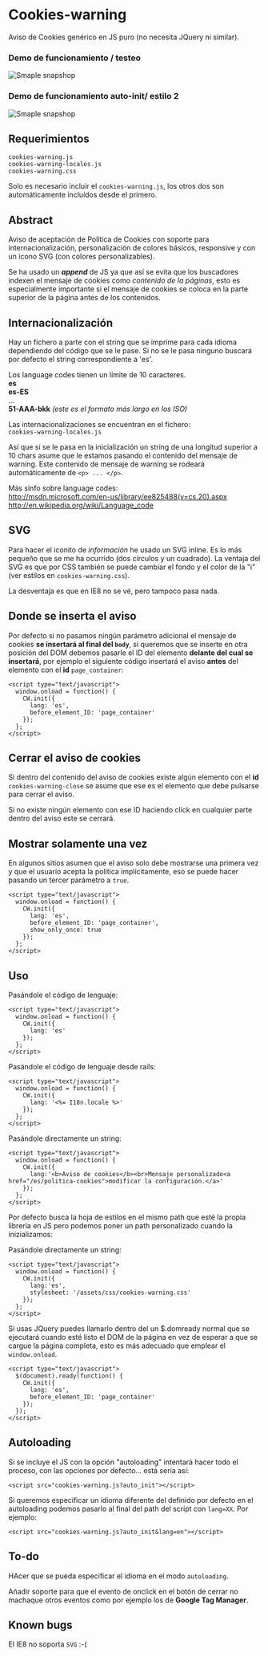 Cookies-warning
===============

Aviso de Cookies genérico en JS puro (no necesita JQuery ni similar).

<h3>Demo de funcionamiento / testeo</h3>

![Smaple snapshop](https://raw.github.com/carloscabo/cookies-warning/master/snapshot.png)

<h3>Demo de funcionamiento auto-init/ estilo 2</h3>

![Smaple snapshop](https://raw.github.com/carloscabo/cookies-warning/master/snapshot2.png)

## Requerimientos

`cookies-warning.js`  
`cookies-warning-locales.js`  
`cookies-warning.css`

Solo es necesario incluir el `cookies-warning.js`, los otros dos son automáticamente incluídos desde el primero.

## Abstract

Aviso de aceptación de Política de Cookies con soporte para internacionalización, personalización de colores básicos, responsive y con un icono SVG (con colores personalizables).

Se ha usado un **_append_** de JS ya que así se evita que los buscadores indexen el mensaje de cookies como _contenido de la páginas_, esto es especialmente importante si el mensaje de cookies se coloca en la parte superior de la página antes de los contenidos.

## Internacionalización

Hay un fichero a parte con el string que se imprime para cada idioma dependiendo del código que se le pase. Si no se le pasa ninguno buscará por defecto el string correspondiente a 'es'.

Los language codes tienen un límite de 10 caracteres.  
**es**  
**es-ES**  
...  
**51-AAA-bkk** _(este es el formato más largo en los ISO)_  

Las internacionalizaciones se encuentran en el fichero:  
`cookies-warning-locales.js`

Así que si se le pasa en la inicialización un string de una longitud superior a 10 chars asume que le estamos pasando el contenido del mensaje de warning. Este contenido de mensaje de warning se rodeará automáticamente de `<p> ... </p>`.

Más sinfo sobre language codes:  
<http://msdn.microsoft.com/en-us/library/ee825488(v=cs.20).aspx>  
<http://en.wikipedia.org/wiki/Language_code>

## SVG

Para hacer el iconito de _información_ he usado un SVG inline. Es lo más pequeño que se me ha ocurrido (dos círculos y un cuadrado). La ventaja del SVG es que por CSS también se puede cambiar el fondo y el color de la "i" (ver estilos en `cookies-warning.css`).

La desventaja es que en IE8 no se vé, pero tampoco pasa nada.

## Donde se inserta el aviso

Por defecto si no pasamos ningún parámetro adicional el mensaje de cookies **se insertará al final del `body`**, si queremos que se inserte en otra posición del DOM debemos pasarle el ID del elemento **delante del cual se insertará**, por ejemplo el siguiente código insertará el aviso **antes** del elemento con el **id** `page_container`:

    <script type="text/javascript">
      window.onload = function() {
        CW.init({
          lang: 'es',
          before_element_ID: 'page_container'
        });
      };
    </script>

## Cerrar el aviso de cookies

Si dentro del contenido del aviso de cookies existe algún elemento con el **id** `cookies-warning-close` se asume que ese es el elemento que debe pulsarse para cerrar el aviso.

Si no existe ningún elemento con ese ID haciendo click en cualquier parte dentro del aviso este se cerrará.

## Mostrar solamente una vez

En algunos sitios asumen que el aviso solo debe mostrarse una primera vez y que el usuario acepta la política implícitamente, eso se puede hacer pasando un tercer parámetro a `true`.

    <script type="text/javascript">
      window.onload = function() {
        CW.init({
          lang: 'es',
          before_element_ID: 'page_container',
          show_only_once: true
        });
      };
    </script>

## Uso

Pasándole el código de lenguaje:

    <script type="text/javascript">
      window.onload = function() {
        CW.init({
          lang: 'es'
        });
      };
    </script>

Pasándole el código de lenguaje desde rails:

    <script type="text/javascript">
      window.onload = function() {
        CW.init({
          lang: '<%= I18n.locale %>'
        });
      };
    </script>

Pasándole directamente un string:

    <script type="text/javascript">
      window.onload = function() {
        CW.init({
          lang:'<b>Aviso de cookies</b><br>Mensaje personalizado<a href="/es/politica-cookies">modificar la configuración.</a>'
        });
      };
    </script>

Por defecto busca la hoja de estilos en el mismo path que esté la propia librería en JS pero podemos poner un path personalizado cuando la inizializamos:

Pasándole directamente un string:

    <script type="text/javascript">
      window.onload = function() {
        CW.init({
          lang:'es',
          stylesheet: '/assets/css/cookies-warning.css'
        });
      };
    </script>

Si usas JQuery puedes llamarlo dentro del un $.domready normal que se ejecutará cuando esté listo el DOM de la página en vez de esperar a que se cargue la página completa, esto es más adecuado que emplear el `window.onload`.

    <script type="text/javascript">
      $(document).ready(function() {
        CW.init({
          lang: 'es',
          before_element_ID: 'page_container'
        });
      });
    </script>
    
## Autoloading

Si se incluye el JS con la opción "autoloading" intentará hacer todo el proceso, con las opciones por defecto... está sería así:

    <script src="cookies-warning.js?auto_init"></script>
    
Si queremos especificar un idioma diferente del definido por defecto en el autoloading podemos pasarlo al final del path del script con `lang=XX`. Por ejemplo:

    <script src="cookies-warning.js?auto_init&lang=en"></script>

## To-do

HAcer que se pueda especificar el idioma en el modo `autoloading`.

Añadir soporte para que el evento de onclick en el botón de cerrar no machaque otros eventos como por ejemplo los de **Google Tag Manager**.

## Known bugs

El IE8 no soporta `SVG` :-(
